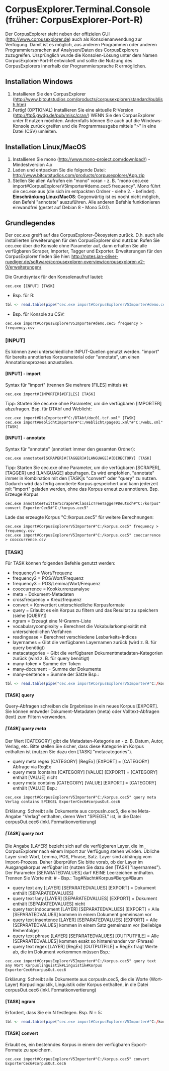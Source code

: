 # CorpusExplorer.Terminal.Console (früher: CorpusExplorer-Port-R)
Der CorpusExplorer steht neben der offizielen GUI (http://www.corpusexplorer.de) auch als Konsolenanwendung zur Verfügung. Damit ist es möglich, aus anderen Programmen oder anderen Programmiersprachen auf Analysen/Daten des CorpusExplorers zuzugreifen. Ursprünglich wurde die Konsolen-Lösung unter dem Namen CorpusExplorer-Port-R entwickelt und sollte die Nutzung des CorpusExplorers innerhalb der Programmiersprache R ermöglichen.

## Installation Windows
1. Installieren Sie den CorpusExplorer (http://www.bitcutstudios.com/products/corpusexplorer/standard/publish.htm)
2. Fertig! (OPTIONAL) Installieren Sie eine aktuelle R-Version (http://ftp5.gwdg.de/pub/misc/cran/) WENN Sie den CorpusExplorer unter R nutzen möchten. Andernfalls können Sie auch auf die Windows-Konsole zurück greifen und die Programmausgabe mittels ">" in eine Datei (CSV) umleiten.

## Installation Linux/MacOS
1. Installieren Sie mono (http://www.mono-project.com/download/) - Mindestversion 4.x
2. Laden und entpacken Sie die folgende Datei: http://www.bitcutstudios.com/products/corpusexplorer/App.zip
3. Stellen Sie allen Aufrufen ein "mono" voran - z. B. "mono cec.exe import#CorpusExplorerV5Importer#demo.cec5 frequency". Mono führt die cec.exe aus (die sich im entpackten Ordner - siehe 2. - befindet).
__Einschränkung Linux/MacOS__: Gegenwärtig ist es nocht nicht möglich, den Befehl "annotate" auszuführen. Alle anderen Befehle funktionieren einwandfrei (gestet auf Debian 8 - Mono 5.0.1).

## Grundlegendes
Der cec.exe greift auf das CorpusExplorer-Ökosystem zurück. D.h. auch alle installierten Erweiterungen für den CorpusExplorer sind nutzbar. Rufen Sie cec.exe über die Konsole ohne Parameter auf, dann erhalten Sie alle verfügbaren Scraper, Importer, Tagger und Exporter. Erweiterungen für den CorpusExplorer finden Sie hier: http://notes.jan-oliver-ruediger.de/software/corpusexplorer-overview/corpusexplorer-v2-0/erweiterungen/

Die Grundsyntax für den Konsolenaufruf lautet:
```SHELL
cec.exe [INPUT] [TASK]
```
- Bsp. für R: 
```R
tbl <- read.table(pipe("cec.exe import#CorpusExplorerV5Importer#demo.cec5 frequency"), sep = "\t", header = TRUE, dec = ",", encoding = "UTF-8", quote = "")
```
- Bsp. für Konsole zu CSV: 
```SHELL
cec.exe import#CorpusExplorerV5Importer#demo.cec5 frequency > frequency.csv
```

### [INPUT]
Es können zwei unterschiedliche INPUT-Quellen genutzt werden. "import" für bereits annotiertes Korpusmaterial oder "annotate", um einen Annotationsprozess anzustoßen. 

#### [INPUT] - import
Syntax für "import" (trennen Sie mehrere [FILES] mittels #):
```SHELL
cec.exe import#[IMPORTER]#[FILES] [TASK]
```
Tipp: Starten Sie cec.exe ohne Parameter, um die verfügbaren [IMPORTER] abzufragen.
Bsp. für DTAbf und Weblicht:
```SHELL
cec.exe import#DtaImporter#"C:/DTAbf/doc01.tcf.xml" [TASK]
cec.exe import#WeblichtImporter#"C:/Weblicht/page01.xml"#"C:/webL.xml" [TASK]
```

#### [INPUT] - annotate
Syntax für "annotate" (annotiert immer den gesamten Ordner):
```SHELL
cec.exe annotate#[SCRAPER]#[TAGGER]#[LANGUAGE]#[DIRECTORY] [TASK]
```
Tipp: Starten Sie cec.exe ohne Parameter, um die verfügbaren [SCRAPER], [TAGGER] und [LANGUAGE] abzufragen.
Es wird empfohlen, "annotate" immer in Kombination mit den [TASK]s "convert" oder "query" zu nutzen. Dadurch wird das fertig annotierte Korpus gespeichert und kann jederzeit mit "import" geladen werden, ohne das Korpus erneut zu annotieren. Bsp. Erzeuge Korpus
```SHELL
cec.exe annotate#TwitterScraper#ClassicTreeTagger#Deutsch#"C:/korpus" convert ExporterCec5#"C:/korpus.cec5"
```
Lade das erzeugte Korpus "C:/korpus.cec5" für weitere Berechnungen:
```SHELL
cec.exe import#CorpusExplorerV5Importer#"C:/korpus.cec5" frequency > frequency.csv
cec.exe import#CorpusExplorerV5Importer#"C:/korpus.cec5" cooccurrence > cooccurrence.csv
```

### [TASK]
Für TASK können folgenden Befehle genutzt werden:
- frequency1 = Wort/Frequenz
- frequency2 = POS/Wort/Frequenz
- frequency3 = POS/Lemma/Wort/Frequenz
- cooccurrence = Kookkurrenzanalyse
- meta = Dokument-Metadaten
- crossfrequency = Kreuzfrequenz
- convert = Konvertiert unterschiedliche Korpusformate
- query = Erlaubt es ein Korpus zu filtern und das Resultat zu speichern (siehe [QUERY])
- ngram = Erzeugt eine N-Gramm-Liste
- vocabularycomplexity = Berechnet die Vokabularkomplexität mit unterschiedlichen Verfahren
- readingease = Berechnet verschiedene Lesbarkeits-Indices
- layernames = Gibt die verfügbaren Layernamen zurück (wird z. B. für query benötigt)
- metacategories = Gibt die verfügbaren Dokumentmetadaten-Kategorien zurück (wird z. B. für query benötigt)
- many-token = Summe der Token
- many-document = Summe der Dokumente
- many-sentence = Summe der Sätze
Bsp.:
```R
tbl <- read.table(pipe("cec.exe import#CorpusExplorerV5Importer#"C:/korpus.cec5" cooccurrence"), sep = "\t", header = TRUE, dec = ",", encoding = "UTF-8", quote = "")
```

#### [TASK] query
Query-Abfragen schreiben die Ergebnisse in ein neues Korpus [EXPORT]. Sie können entweder Dokument-Metadaten (meta) oder Volltext-Abfragen (text) zum Filtern verwenden. 

##### [TASK] query meta
Der Wert [CATEGORY] gibt die Metadaten-Ketegorie an - z. B. Datum, Autor, Verlag, etc. Bitte stellen Sie sicher, dass diese Kategorie im Korpus enthalten ist (nutzen Sie dazu den [TASK] "metacategories").
- query meta regex [CATEGORY] [RegEx] [EXPORT] = [CATEGORY] Abfrage via RegEx
- query meta !contains [CATEGORY] [VALUE] [EXPORT] = [CATEGORY] enthält [VALUE] nicht
- query meta contains [CATEGORY] [VALUE] [EXPORT] = [CATEGORY] enthält [VALUE]
Bsp.:
```SHELL
cec.exe import#CorpusExplorerV5Importer#"C:/korpus.cec5" query meta Verlag contains SPIEGEL ExporterCec6#corpusOut.cec6
```
Erklärung: Schreibt alle Dokumente aus corpusIn.cec5, die eine Meta-Angabe "Verlag" enthalten, deren Wert "SPIEGEL" ist, in die Datei corpusOut.cec6 (inkl. Formatkonvertierung)

##### [TASK] query text
Die Angabe [LAYER] bezieht sich auf die verfügbaren Layer, die im CorpusExplorer nach einem Import zur Verfügung stehen würden. Übliche Layer sind: Wort, Lemma, POS, Phrase, Satz. Layer sind abhängig vom Import-Prozess. Daher überprüfen Sie bitte vorab, ob der Layer im Ausgangskorpus verfügbar ist (nutzen Sie dazu den [TASK] "layernames"). Der Parameter [SEPARATEDVALUES] darf KEINE Leerzeichen enthalten. Trennen Sie Worte mit: # - Bsp.: Tag#Nacht#Korpus#Berge#Baum
- query text any [LAYER] [SEPARATEDVALUES] [EXPORT] = Dokument enthält [SEPARATEDVALUES]
- query text !any [LAYER] [SEPARATEDVALUES] [EXPORT] = Dokument enthält [SEPARATEDVALUES] nicht
- query text indocument [LAYER] [SEPARATEDVALUES] [EXPORT] = Alle [SEPARATEDVALUES] kommen in einem Dokument gemeinsam vor
- query text insentence [LAYER] [SEPARATEDVALUES] [EXPORT] = Alle [SEPARATEDVALUES] kommen in einem Satz gemeinsam vor (beliebige Reihenfolge)
- query text phrase [LAYER] [SEPARATEDVALUES] [OUTPUTFILE] = Alle [SEPARATEDVALUES] kommen exakt so hintereinander vor (Phrase)
- query text regex [LAYER] [RegEx] [OUTPUTFILE] = RegEx fragt Werte ab, die im Dokument vorkommen müssen
Bsp.: 
```SHELL
cec.exe import#CorpusExplorerV5Importer#"C:/korpus.cec5" query text any Wort Korpuslinguistik#Linguistik#Korpus ExporterCec6#corpusOut.cec6
```
Erklärung: Schreibt alle Dokumente aus corpusIn.cec5, die die Worte (Wort-Layer) Korpuslinguistik, Linguistik oder Korpus enthalten, in die Datei corpusOut.cec6  (inkl. Formatkonvertierung)

#### [TASK] ngram
Erfordert, dass Sie ein N festlegen. Bsp. N = 5:
```R
tbl <- read.table(pipe("cec.exe import#CorpusExplorerV5Importer#"C:/korpus.cec5" ngram 5"), sep = "\t", header = TRUE, dec = ",", encoding = "UTF-8", quote = "")
```

#### [TASK] convert
Erlaubt es, ein bestehndes Korpus in einem der verfügbaren Export-Formate zu speichern.
```SHELL
cec.exe import#CorpusExplorerV5Importer#"C:/korpus.cec5" convert ExporterCec6#corpusOut.cec6
```
